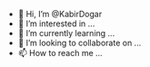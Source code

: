 - 👋 Hi, I’m @KabirDogar
- 👀 I’m interested in ...
- 🌱 I’m currently learning ...
- 💞️ I’m looking to collaborate on ...
- 📫 How to reach me ...

<!---
KabirDogar/KabirDogar is a ✨ special ✨ repository because its `README.md` (this file) appears on your GitHub profile.
You can click the Preview link to take a look at your changes.
--->
